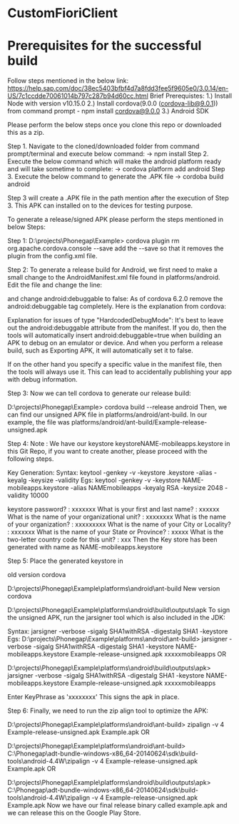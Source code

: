 # CustomFioriClient

# Prerequisites for the successful build
Follow steps mentioned in the below link:
https://help.sap.com/doc/38ec5403bfbf4d7a8fdd3fee5f9605e0/3.0.14/en-US/7c1ccdde70061014b797c287b94d60cc.html
Brief Prerequistes:
1.) Install Node with version v10.15.0
2.) Install cordova(9.0.0 (cordova-lib@9.0.1)) from command prompt - npm install cordova@9.0.0
3.) Android SDK 

Please perform the below steps once you clone this repo or downloaded this as a zip.

Step 1. Navigate to the cloned/downloaded folder from command prompt/terminal and execute below command:
        -> npm install
Step 2. Execute the below command which will make the android platform ready and will take sometime to complete:
        -> cordova platform add android
Step 3. Execute the below command to generate the .APK file
        -> cordoba build android
        
Step 3 will create a .APK file in the path mention after the execution of Step 3. This APK can installed on to the devices for testing purpose.

To generate a release/signed APK please perform the steps mentioned in below Steps:

Step 1:
D:\projects\Phonegap\Example> cordova plugin rm org.apache.cordova.console --save
add the --save so that it removes the plugin from the config.xml file.

Step 2:
To generate a release build for Android, we first need to make a small change to the AndroidManifest.xml file found in platforms/android. Edit the file and change the line:

<application android:debuggable="true" android:hardwareAccelerated="true" android:icon="@drawable/icon" android:label="@string/app_name">
and change android:debuggable to false:

<application android:debuggable="false" android:hardwareAccelerated="true" android:icon="@drawable/icon" android:label="@string/app_name">
As of cordova 6.2.0 remove the android:debuggable tag completely. Here is the explanation from cordova:

Explanation for issues of type "HardcodedDebugMode": It's best to leave out the android:debuggable attribute from the manifest. If you do, then the tools will automatically insert android:debuggable=true when building an APK to debug on an emulator or device. And when you perform a release build, such as Exporting APK, it will automatically set it to false.

If on the other hand you specify a specific value in the manifest file, then the tools will always use it. This can lead to accidentally publishing your app with debug information.

Step 3:
Now we can tell cordova to generate our release build:

D:\projects\Phonegap\Example> cordova build --release android
Then, we can find our unsigned APK file in platforms/android/ant-build. In our example, the file was platforms/android/ant-build/Example-release-unsigned.apk

Step 4:
Note : We have our keystore keystoreNAME-mobileapps.keystore in this Git Repo, if you want to create another, please proceed with the following steps.

Key Generation:
Syntax:
keytool -genkey -v -keystore <keystoreName>.keystore -alias <Keystore AliasName> -keyalg <Key algorithm> -keysize <Key size> -validity <Key Validity in Days>
Egs:
keytool -genkey -v -keystore NAME-mobileapps.keystore -alias NAMEmobileapps -keyalg RSA -keysize 2048 -validity 10000


keystore password? : xxxxxxx
What is your first and last name? :  xxxxxx
What is the name of your organizational unit? :  xxxxxxxx
What is the name of your organization? :  xxxxxxxxx
What is the name of your City or Locality? :  xxxxxxx
What is the name of your State or Province? :  xxxxx
What is the two-letter country code for this unit? :  xxx
Then the Key store has been generated with name as NAME-mobileapps.keystore

Step 5:
Place the generated keystore in

old version cordova

D:\projects\Phonegap\Example\platforms\android\ant-build
New version cordova

D:\projects\Phonegap\Example\platforms\android\build\outputs\apk
To sign the unsigned APK, run the jarsigner tool which is also included in the JDK:

Syntax:
jarsigner -verbose -sigalg SHA1withRSA -digestalg SHA1 -keystore <keystorename> <Unsigned APK file> <Keystore Alias name>
Egs:
D:\projects\Phonegap\Example\platforms\android\ant-build> jarsigner -verbose -sigalg SHA1withRSA -digestalg SHA1 -keystore NAME-mobileapps.keystore Example-release-unsigned.apk xxxxxmobileapps
OR

D:\projects\Phonegap\Example\platforms\android\build\outputs\apk> jarsigner -verbose -sigalg SHA1withRSA -digestalg SHA1 -keystore NAME-mobileapps.keystore Example-release-unsigned.apk xxxxxmobileapps

Enter KeyPhrase as 'xxxxxxxx'
This signs the apk in place.

Step 6:
Finally, we need to run the zip align tool to optimize the APK:

D:\projects\Phonegap\Example\platforms\android\ant-build> zipalign -v 4 Example-release-unsigned.apk Example.apk 
OR

D:\projects\Phonegap\Example\platforms\android\ant-build> C:\Phonegap\adt-bundle-windows-x86_64-20140624\sdk\build-tools\android-4.4W\zipalign -v 4 Example-release-unsigned.apk Example.apk
OR

D:\projects\Phonegap\Example\platforms\android\build\outputs\apk> C:\Phonegap\adt-bundle-windows-x86_64-20140624\sdk\build-tools\android-4.4W\zipalign -v 4 Example-release-unsigned.apk Example.apk
Now we have our final release binary called example.apk and we can release this on the Google Play Store.


